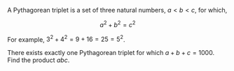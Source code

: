 A Pythagorean triplet is a set of three natural numbers, $a < b < c$, for which,

$$a^2+b^2=c^2$$

For example, $3^2 + 4^2 = 9 + 16 = 25 = 5^2$.

There exists exactly one Pythagorean triplet for which $a + b + c = 1000$.
Find the product $abc$.